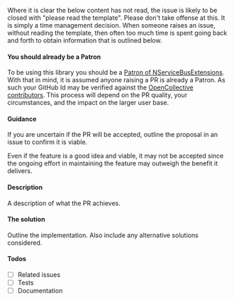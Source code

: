 Where it is clear the below content has not read, the issue is likely to be closed with "please read the template". Please don't take offense at this. It is simply a time management decision. When someone raises an issue, without reading the template, then often too much time is spent going back and forth to obtain information that is outlined below.


#### You should already be a Patron

To be using this library you should be a [Patron of NServiceBusExtensions](https://opencollective.com/nservicebusextensions/order/6976). With that in mind, it is assumed anyone raising a PR is already a Patron. As such your GitHub Id may be verified against the [OpenCollective contributors](https://opencollective.com/nservicebusextensions#contributors). This process will depend on the PR quality, your circumstances, and the impact on the larger user base.


#### Guidance

If you are uncertain if the PR will be accepted, outline the proposal in an issue to confirm it is viable.

Even if the feature is a good idea and viable, it may not be accepted since the ongoing effort in maintaining the feature may outweigh the benefit it delivers.


#### Description

A description of what the PR achieves.


#### The solution

Outline the implementation. Also include any alternative solutions considered.


#### Todos

 * [ ] Related issues
 * [ ] Tests
 * [ ] Documentation
